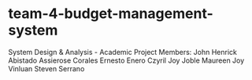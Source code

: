 # team-4-budget-management-system
System Design &amp; Analysis - Academic Project
Members:
	John Henrick Abistado
	Assierose Corales
	Ernesto Enero
	Czyril Joy Joble
	Maureen Joy Vinluan
	Steven Serrano
